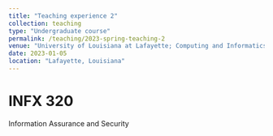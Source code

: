 ```yaml
---
title: "Teaching experience 2"
collection: teaching
type: "Undergraduate course"
permalink: /teaching/2023-spring-teaching-2
venue: "University of Louisiana at Lafayette; Computing and Informatics Department"
date: 2023-01-05
location: "Lafayette, Louisiana"
---
```


INFX 320
======
Information Assurance and Security                                                                                                                                                                                                                                                                                                                                                                                                                                                                                                                                                                                                                                                                                                                                                                                                                                                                                                                                                                                                                                                                                                                                                                                                                                                                                                                                                                                                                                                                                                                                                                                                                                                                                                                                                                                                                                                                                                                                                                  